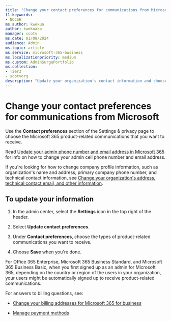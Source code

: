```yaml
---
title: "Change your contact preferences for communications from Microsoft"
f1.keywords:
- NOCSH
ms.author: kwekua
author: kwekuako
manager: scotv
ms.date: 01/08/2024
audience: Admin
ms.topic: article
ms.service: microsoft-365-business
ms.localizationpriority: medium
ms.custom: AdminSurgePortfolio
ms.collection: 
- Tier3
- scotvorg
description: "Update your organization's contact information and choose the Microsoft 365 product-related communications you want to receive."
---
```


# Change your contact preferences for communications from Microsoft

Use the **Contact preferences** section of the Settings & privacy page to choose the Microsoft 365 product-related communications that you want to receive.
  
Read [Update your admin phone number and email address in Microsoft 365](update-phone-number-and-email-address.md) for info on how to change your admin cell phone number and email address.
  
If you're looking for how to change company profile information, such as organization's name and address, primary company phone number, and technical contact information, see [Change your organization's address, technical contact email, and other information](change-address-contact-and-more.md).
  
## To update your information
  
1. In the admin center, select the **Settings** icon in the top right of the header.

2. Select **Update contact preferences**.

3. Under **Contact preferences**, choose the types of product-related communications you want to receive.

4. Choose **Save** when you're done.
  
For Office 365 Enterprise, Microsoft 365 Business Standard, and Microsoft 365 Business Basic, when you first signed up as an admin for Microsoft 365, depending on the country or region of the users in your organization, your users might be automatically signed up to receive product-related communications.
  
For answers to billing questions, see:
  
- [Change your billing addresses for Microsoft 365 for business](../../commerce/billing-and-payments/change-your-billing-addresses.md)

- [Manage payment methods](../../commerce/billing-and-payments/manage-payment-methods.md)
